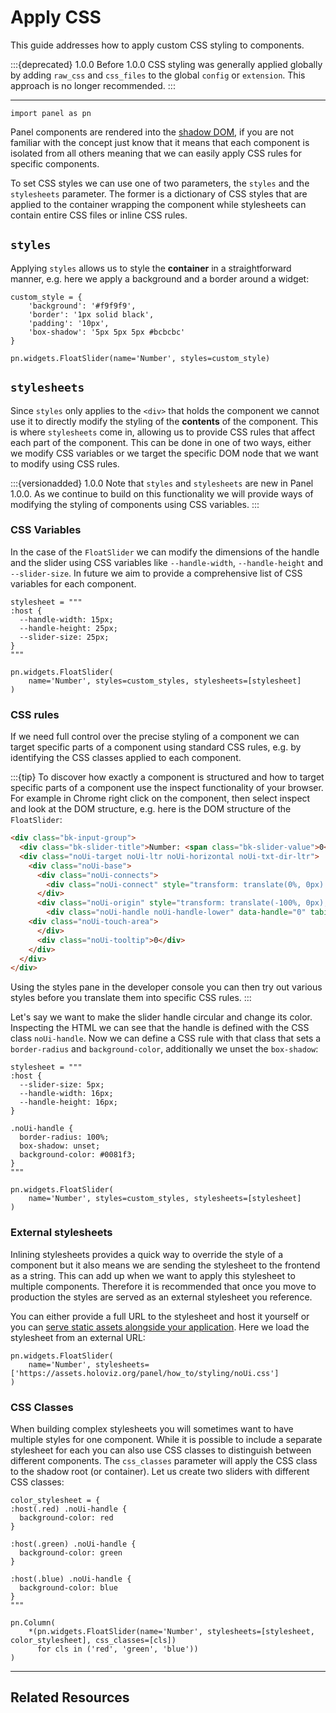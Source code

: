 # Apply CSS

This guide addresses how to apply custom CSS styling to components.

:::{deprecated} 1.0.0
Before 1.0.0 CSS styling was generally applied globally by adding `raw_css` and `css_files` to the global `config` or `extension`. This approach is no longer recommended.
:::

---

```{pyodide}
import panel as pn
```

Panel components are rendered into the [shadow DOM](https://developer.mozilla.org/en-US/docs/Web/Web_Components/Using_shadow_DOM), if you are not familiar with the concept just know that it means that each component is isolated from all others meaning that we can easily apply CSS rules for specific components.

To set CSS styles we can use one of two parameters, the `styles` and the `stylesheets` parameter. The former is a dictionary of CSS styles that are applied to the container wrapping the component while stylesheets can contain entire CSS files or inline CSS rules.

## `styles`

Applying `styles` allows us to style the **container** in a straightforward manner, e.g. here we apply a background and a border around a widget:

```{pyodide}
custom_style = {
    'background': '#f9f9f9',
    'border': '1px solid black',
    'padding': '10px',
    'box-shadow': '5px 5px 5px #bcbcbc'
}

pn.widgets.FloatSlider(name='Number', styles=custom_style)
```

## `stylesheets`

Since `styles` only applies to the `<div>` that holds the component we cannot use it to directly modify the styling of the **contents** of the component. This is where `stylesheets` come in, allowing us to provide CSS rules that affect each part of the component. This can be done in one of two ways, either we modify CSS variables or we target the specific DOM node that we want to modify using CSS rules.

:::{versionadded} 1.0.0
Note that `styles` and `stylesheets` are new in Panel 1.0.0. As we continue to build on this functionality we will provide ways of modifying the styling of components using CSS variables.
:::

### CSS Variables

In the case of the `FloatSlider` we can modify the dimensions of the handle and the slider using CSS variables like `--handle-width`, `--handle-height` and `--slider-size`. In future we aim to provide a comprehensive list of CSS variables for each component.

```{pyodide}
stylesheet = """
:host {
  --handle-width: 15px;
  --handle-height: 25px;
  --slider-size: 25px;
}
"""

pn.widgets.FloatSlider(
    name='Number', styles=custom_styles, stylesheets=[stylesheet]
)
```

### CSS rules

If we need full control over the precise styling of a component we can target specific parts of a component using standard CSS rules, e.g. by identifying the CSS classes applied to each component.

:::{tip}
To discover how exactly a component is structured and how to target specific parts of a component use the inspect functionality of your browser. For example in Chrome right click on the component, then select inspect and look at the DOM structure, e.g. here is the DOM structure of the `FloatSlider`:

```html
<div class="bk-input-group">
  <div class="bk-slider-title">Number: <span class="bk-slider-value">0</span></div>
  <div class="noUi-target noUi-ltr noUi-horizontal noUi-txt-dir-ltr">
    <div class="noUi-base">
      <div class="noUi-connects">
        <div class="noUi-connect" style="transform: translate(0%, 0px) scale(0, 1); background-color: rgb(230, 230, 230);"></div>
      </div>
      <div class="noUi-origin" style="transform: translate(-100%, 0px); z-index: 4;">
        <div class="noUi-handle noUi-handle-lower" data-handle="0" tabindex="0" role="slider" aria-orientation="horizontal" aria-valuemin="0.0" aria-valuemax="1.0" aria-valuenow="0.0" aria-valuetext="0.00">
	<div class="noUi-touch-area">
      </div>
      <div class="noUi-tooltip">0</div>
    </div>
  </div>
</div>
```

Using the styles pane in the developer console you can then try out various styles before you translate them into specific CSS rules.
:::

Let's say we want to make the slider handle circular and change its color. Inspecting the HTML we can see that the handle is defined with the CSS class `noUi-handle`. Now we can define a CSS rule with that class that sets a `border-radius` and `background-color`, additionally we unset the `box-shadow`:

```{pyodide}
stylesheet = """
:host {
  --slider-size: 5px;
  --handle-width: 16px;
  --handle-height: 16px;
}

.noUi-handle {
  border-radius: 100%;
  box-shadow: unset;
  background-color: #0081f3;
}
"""

pn.widgets.FloatSlider(
    name='Number', styles=custom_styles, stylesheets=[stylesheet]
)
```

### External stylesheets

Inlining stylesheets provides a quick way to override the style of a component but it also means we are sending the stylesheet to the frontend as a string. This can add up when we want to apply this stylesheet to multiple components. Therefore it is recommended that once you move to production the styles are served as an external stylesheet you reference.

You can either provide a full URL to the stylesheet and host it yourself or you can [serve static assets alongside your application](../server/static_files.md). Here we load the stylesheet from an external URL:

```{pyodide}
pn.widgets.FloatSlider(
    name='Number', stylesheets=['https://assets.holoviz.org/panel/how_to/styling/noUi.css']
)
```

### CSS Classes

When building complex stylesheets you will sometimes want to have multiple styles for one component. While it is possible to include a separate stylesheet for each you can also use CSS classes to distinguish between different components. The `css_classes` parameter will apply the CSS class to the shadow root (or container). Let us create two sliders with different CSS classes:

```{pyodide}
color_stylesheet = {
:host(.red) .noUi-handle {
  background-color: red
}

:host(.green) .noUi-handle {
  background-color: green
}

:host(.blue) .noUi-handle {
  background-color: blue
}
"""

pn.Column(
    *(pn.widgets.FloatSlider(name='Number', stylesheets=[stylesheet, color_stylesheet], css_classes=[cls])
      for cls in ('red', 'green', 'blue'))
)
```

---

## Related Resources
